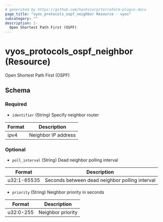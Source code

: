 ```yaml
---
# generated by https://github.com/hashicorp/terraform-plugin-docs
page_title: "vyos_protocols_ospf_neighbor Resource - vyos"
subcategory: ""
description: |-
  Open Shortest Path First (OSPF)
---
```


# vyos_protocols_ospf_neighbor (Resource)

Open Shortest Path First (OSPF)



<!-- schema generated by tfplugindocs -->
## Schema

### Required

- `identifier` (String) Specify neighbor router

|  Format  |  Description  |
|----------|---------------|
|  ipv4  |  Neighbor IP address  |

### Optional

- `poll_interval` (String) Dead neighbor polling interval

|  Format  |  Description  |
|----------|---------------|
|  u32:1-65535  |  Seconds between dead neighbor polling interval  |
- `priority` (String) Neighbor priority in seconds

|  Format  |  Description  |
|----------|---------------|
|  u32:0-255  |  Neighbor priority  |
